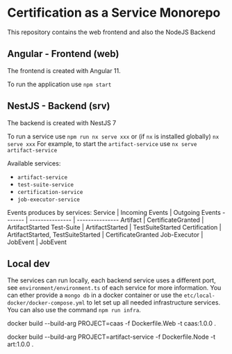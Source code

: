 # Certification as a Service Monorepo

This repository contains the web frontend and also the NodeJS Backend

## Angular - Frontend (web)

The frontend is created with Angular 11.

To run the application use `npm start`

## NestJS - Backend (srv)

The backend is created with NestJS 7

To run a service use `npm run nx serve xxx` or (if `nx` is installed globally) `nx serve xxx`
For example, to start the `artifact-service` use `nx serve artifact-service`

Available services:

- `artifact-service`
- `test-suite-service`
- `certification-service`
- `job-executor-service`

Events produces by services:
Service | Incoming Events | Outgoing Events
------- | --------------- | ---------------
Artifact | CertificateGranted | ArtifactStarted
Test-Suite | ArtifactStarted | TestSuiteStarted
Certification | ArtifactStarted, TestSuiteStarted | CertificateGranted
Job-Executor | JobEvent | JobEvent

## Local dev

The services can run locally, each backend service uses a different port, see `environment/environment.ts` of each service for more information.
You can ether provide a `mongo db` in a docker container or use the `etc/local-docker/docker-compose.yml` to let set up all needed infrastructure services.
You can also use the command `npm run infra`.

docker build --build-arg PROJECT=caas -f Dockerfile.Web -t caas:1.0.0 .

docker build --build-arg PROJECT=artifact-service -f Dockerfile.Node -t art:1.0.0 .
